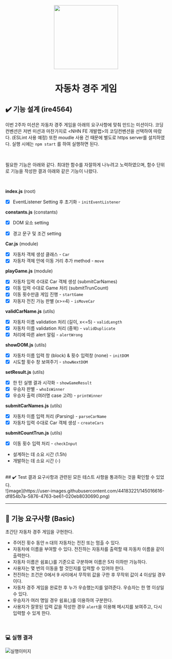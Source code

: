 <p align="middle" >
  <img width="200px;" src="https://github.com/woowacourse/javascript-racingcar-precourse/blob/main/images/racingcar_icon.png?raw=true"/>
</p>
<h1 align="middle">자동차 경주 게임</h1>

## ✔️ 기능 설계 (ire4564)

이번 2주차 미션은 자동차 경주 게임을 아래의 요구사항에 맞춰 만드는 미션이다. 코딩컨벤션은 저번 미션과 마찬가지로 <NHN FE 개발랩>의 코딩컨벤션을 선택하여 따랐다. (ESLint 사용 예정) 또한 moudle 사용 건 때문에 별도로 https server를 설치하였다. 실행 시에는 `npm start` 를 하여 실행하면 된다. <br/>

<br/>

필요한 기능은 아래와 같다. 최대한 함수를 자잘하게 나누려고 노력하였으며, 함수 단위로 기능을 작성한 결과 아래와 같은 기능이 나왔다.<br/>



<br/>

<b>index.js</b> (root)

- [X] EventListener Setting 후 초기화 - `initEventListener`

<b>constants.js</b> (constants)

- [X] DOM 요소 setting
- [X] 경고 문구 및 조건 setting  


<b>Car.js</b> (module)

- [X] 자동차 객체 생성 클래스 - `Car`
- [X] 자동차 객체 안에 이동 거리 추가 method - `move`

<b>playGame.js</b> (module)

- [X] 자동차 입력 수대로 Car 객체 생성 (submitCarNames)
- [X] 이동 입력 수대로 Game 처리 (submitTrunCount)
- [X] 이동 횟수만큼 게임 진행 - `startGame`
- [X] 자동자 전진 가능 판별 (x>=4) - `isMoveCar`

<b>validCarName.js</b> (utils)

- [X] 자동차 이름 validation 처리 (길이, x<=5) - `validLength`
- [X] 자동차 이름 validation 처리 (중복) - `validDuplicate`
- [X] 처리에 따른 alert 알림 - `alertWrong`

<b>showDOM.js</b> (utils)

- [X] 자동차 이름 입력 창 (block) & 횟수 입력창 (none) - `initDOM`
- [X] 시도할 횟수 창 보여주기 - `showNextDOM`

<b>setResult.js</b> (utils)

- [X] 한 턴 실행 결과 시각화 - `showGameResult`
- [X] 우승자 판별 - `whoIsWinner`
- [X] 우승자 출력 (여러명 case 고려) - `printWinner`

<b>submitCarNames.js</b> (utils)

- [X] 자동차 이름 입력 처리 (Parsing) - `parseCarName` 
- [X] 자동차 입력 수대로 Car 객체 생성 - `createCars`

<b>submitCountTrun.js</b> (utils)

- [X] 이동 횟수 입력 처리 - `checkInput`



* 설계하는 데 소요 시간 (1.5h)
* 개발하는 데 소요 시간 (-)

<br/>
## ✔️ Test 결과
요구사항과 관련된 모든 테스트 사항을 통과하는 것을 확인할 수 있었다. <br/>
![image](https://user-images.githubusercontent.com/44183221/145016616-df854b7a-5876-4763-be61-020eb8030690.png)

<br/>

---
## 🎯 기능 요구사항 (Basic)
초간단 자동차 경주 게임을 구현한다.

- 주어진 횟수 동안 n 대의 자동차는 전진 또는 멈출 수 있다.
- 자동차에 이름을 부여할 수 있다. 전진하는 자동차를 출력할 때 자동차 이름을 같이 출력한다.
- 자동차 이름은 쉼표(,)를 기준으로 구분하며 이름은 5자 이하만 가능하다.
- 사용자는 몇 번의 이동을 할 것인지를 입력할 수 있어야 한다.
- 전진하는 조건은 0에서 9 사이에서 무작위 값을 구한 후 무작위 값이 4 이상일 경우이다.
- 자동차 경주 게임을 완료한 후 누가 우승했는지를 알려준다. 우승자는 한 명 이상일 수 있다.
- 우승자가 여러 명일 경우 쉼표(,)를 이용하여 구분한다.
- 사용자가 잘못된 입력 값을 작성한 경우 `alert`을 이용해 메시지를 보여주고, 다시 입력할 수 있게 한다.

<br>

### 💻 실행 결과

![실행이미지](images/result.jpg)

<br>

